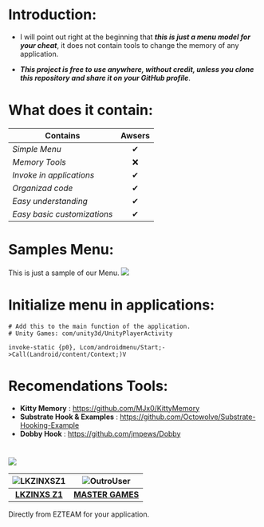 # Introduction:

* I will point out right at the beginning that _**this is just a menu model for your cheat**_, it does not contain tools to change the memory of any application.

* _**This project is free to use anywhere, without credit, unless you clone this repository and share it on your GitHub profile**_. 

# What does it contain:

| Contains                  | Awsers 
|-------------              |:-------------:
| _Simple Menu_               | ✔
| _Memory Tools_              | ❌
| _Invoke in applications_    | ✔
| _Organizad code_            | ✔
| _Easy understanding_        | ✔
| _Easy basic customizations_ | ✔

# Samples Menu: 
This is just a sample of our Menu.
![](https://i.imgur.com/9KVT042.gif)

# Initialize menu in applications:
```smali
# Add this to the main function of the application.
# Unity Games: com/unity3d/UnityPlayerActivity

invoke-static {p0}, Lcom/androidmenu/Start;->Call(Landroid/content/Context;)V
```

# Recomendations Tools:
* **Kitty Memory** : https://github.com/MJx0/KittyMemory
* **Substrate Hook & Examples** : https://github.com/Octowolve/Substrate-Hooking-Example
* **Dobby Hook** : https://github.com/jmpews/Dobby

#

![](https://img.shields.io/badge/SPECIAL_THANKS--blue.svg)

| ![LKZINXSZ1](https://avatars.githubusercontent.com/u/154808142?v=4&s=200) | ![OutroUser](https://avatars.githubusercontent.com/u/90146578?v=4&s=200) |
|:---:|:---:|
| **[LKZINXS Z1](https://github.com/LKZINXSZ1DEV)** | **[MASTER GAMES](https://github.com/MasterGamesMG)** |

Directly from EZTEAM for your application.

